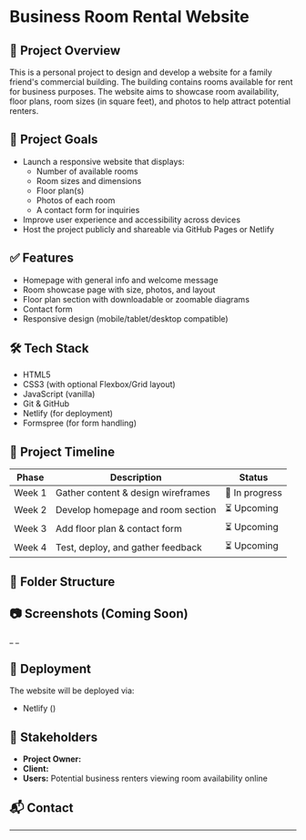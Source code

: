 # Business Room Rental Website

## 📌 Project Overview

This is a personal project to design and develop a website for a family friend's commercial building. The building contains rooms available for rent for business purposes. The website aims to showcase room availability, floor plans, room sizes (in square feet), and photos to help attract potential renters.

## 🎯 Project Goals

- Launch a responsive website that displays:
  - Number of available rooms
  - Room sizes and dimensions
  - Floor plan(s)
  - Photos of each room
  - A contact form for inquiries
- Improve user experience and accessibility across devices
- Host the project publicly and shareable via GitHub Pages or Netlify

## ✅ Features

- Homepage with general info and welcome message
- Room showcase page with size, photos, and layout
- Floor plan section with downloadable or zoomable diagrams
- Contact form 
- Responsive design (mobile/tablet/desktop compatible)

## 🛠️ Tech Stack

- HTML5
- CSS3 (with optional Flexbox/Grid layout)
- JavaScript (vanilla)
- Git & GitHub
- Netlify (for deployment)
- Formspree (for form handling)

## 📅 Project Timeline

| Phase | Description | Status |
|-------|-------------|--------|
| Week 1 | Gather content & design wireframes | 🔄 In progress |
| Week 2 | Develop homepage and room section | ⏳ Upcoming |
| Week 3 | Add floor plan & contact form | ⏳ Upcoming |
| Week 4 | Test, deploy, and gather feedback | ⏳ Upcoming |

## 📁 Folder Structure


## 📷 Screenshots (Coming Soon)

_    _

## 🚀 Deployment

The website will be deployed via:

- Netlify ()

## 🤝 Stakeholders

- **Project Owner:** 
- **Client:** 
- **Users:** Potential business renters viewing room availability online

## 📬 Contact



---
